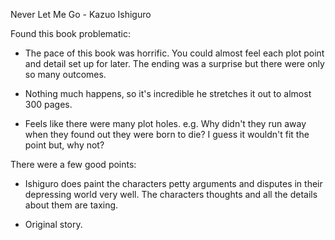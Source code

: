 Never Let Me Go - Kazuo Ishiguro

Found this book problematic:

- The pace of this book was horrific. You could almost feel each plot point and detail set up for later. The ending was a surprise but there were only so many outcomes.

- Nothing much happens, so it's incredible he stretches it out to almost 300 pages.

- Feels like there were many plot holes. e.g. Why didn't they run away when they found out they were born to die? I guess it wouldn't fit the point but, why not?


There were a few good points:

- Ishiguro does paint the characters petty arguments and disputes in their depressing world very well. The characters thoughts and all the details about them are taxing.

- Original story.